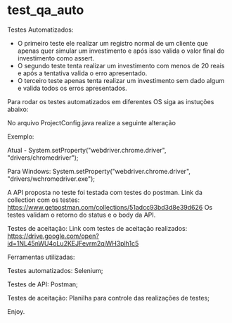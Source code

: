 # test_qa_auto

Testes Automatizados:
- O primeiro teste ele realizar um registro normal de um cliente que apenas quer simular um investimento e após isso
valida o valor final do investimento como assert.
- O segundo teste tenta realizar um investimento com menos de 20 reais e após a tentativa valida o erro apresentado.
- O terceiro teste apenas tenta realizar um investimento sem dado algum e valida todos os erros apresentados.

Para rodar os testes automatizados em diferentes OS siga as instuções abaixo:

No arquivo ProjectConfig.java realize a seguinte alteração

Exemplo:

Atual - System.setProperty("webdriver.chrome.driver", "drivers/chromedriver");

Para Windows: System.setProperty("webdriver.chrome.driver", "drivers/wchromedriver.exe");

A API proposta no teste foi testada com testes do postman.
Link da collection com os testes: https://www.getpostman.com/collections/51adcc93bd3d8e39d626
Os testes validam o retorno do status e o body da API.

Testes de aceitação:
Link com testes de aceitação realizados: https://drive.google.com/open?id=1NL45nWU4oLu2KEJFevrm2qjWH3plh1c5

Ferramentas utilizadas:

Testes automatizados: Selenium;

Testes de API: Postman;

Testes de aceitação: Planilha para controle das realizações de testes; 


Enjoy.
